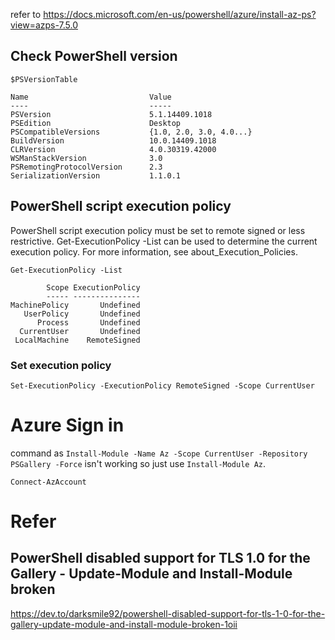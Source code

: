 refer to https://docs.microsoft.com/en-us/powershell/azure/install-az-ps?view=azps-7.5.0

## Check PowerShell version
```
$PSVersionTable
```
```
Name                           Value
----                           -----
PSVersion                      5.1.14409.1018
PSEdition                      Desktop
PSCompatibleVersions           {1.0, 2.0, 3.0, 4.0...}
BuildVersion                   10.0.14409.1018
CLRVersion                     4.0.30319.42000
WSManStackVersion              3.0
PSRemotingProtocolVersion      2.3
SerializationVersion           1.1.0.1
```

## PowerShell script execution policy
PowerShell script execution policy must be set to remote signed or less restrictive. Get-ExecutionPolicy -List can be used to determine the current execution policy. For more information, see about_Execution_Policies.
```
Get-ExecutionPolicy -List
```
```
        Scope ExecutionPolicy
        ----- ---------------
MachinePolicy       Undefined
   UserPolicy       Undefined
      Process       Undefined
  CurrentUser       Undefined
 LocalMachine    RemoteSigned
```
### Set execution policy 
```
Set-ExecutionPolicy -ExecutionPolicy RemoteSigned -Scope CurrentUser
```

# Azure Sign in
command as `Install-Module -Name Az -Scope CurrentUser -Repository PSGallery -Force` isn't working so just use `Install-Module Az`.
```
Connect-AzAccount
```


# Refer
## PowerShell disabled support for TLS 1.0 for the Gallery - Update-Module and Install-Module broken
https://dev.to/darksmile92/powershell-disabled-support-for-tls-1-0-for-the-gallery-update-module-and-install-module-broken-1oii
